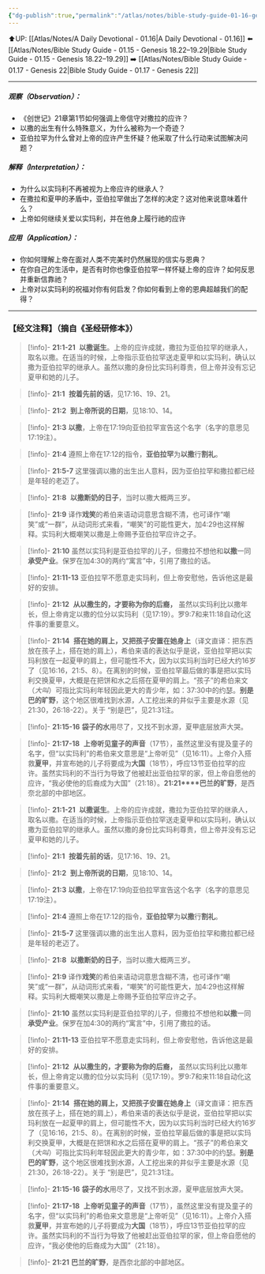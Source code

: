 ```yaml
---
{"dg-publish":true,"permalink":"/atlas/notes/bible-study-guide-01-16-genesis-21-1-21/"}
---
```


⬆️UP: [[Atlas/Notes/A Daily Devotional - 01.16\|A Daily Devotional - 01.16]]
⬅️ [[Atlas/Notes/Bible Study Guide - 01.15 - Genesis 18.22–19.29\|Bible Study Guide - 01.15 - Genesis 18.22–19.29]]
➡️ [[Atlas/Notes/Bible Study Guide - 01.17 - Genesis 22\|Bible Study Guide - 01.17 - Genesis 22]] 

---
##### 观察（Observation）：
- 《创世记》21章第1节如何强调上帝信守对撒拉的应许？
- 以撒的出生有什么特殊意义，为什么被称为一个奇迹？
- 亚伯拉罕为什么曾对上帝的应许产生怀疑？他采取了什么行动来试图解决问题？
#####  解释（Interpretation）：
- 为什么以实玛利不再被视为上帝应许的继承人？
-  在撒拉和夏甲的矛盾中，亚伯拉罕做出了怎样的决定？这对他来说意味着什么？
- 上帝如何继续关爱以实玛利，并在他身上履行祂的应许
#####  应用（Application）：
- 你如何理解上帝在面对人类不完美时仍然展现的信实与恩典？
- 在你自己的生活中，是否有时你也像亚伯拉罕一样怀疑上帝的应许？如何反思并重新信靠祂？
- 上帝对以实玛利的祝福对你有何启发？你如何看到上帝的恩典超越我们的配得？
---
### 【经文注释】（摘自《圣经研修本》）

> [!info]- **21:1-21** 
> **以撒诞生**。上帝的应许成就，撒拉为亚伯拉罕的继承人，取名以撒。在适当的时候，上帝指示亚伯拉罕送走夏甲和以实玛利，确认以撒为亚伯拉罕的继承人。虽然以撒的身份比实玛利尊贵，但上帝并没有忘记夏甲和她的儿子。

> [!info]- **21:1** 
> **按着先前的话**，见17:16、19、21。

> [!info]- **21:2** 
> **到上帝所说的日期**，见18:10、14。

> [!info]- **21:3**
> **以撒**，上帝在17:19向亚伯拉罕宣告这个名字（名字的意思见17:19注）。

> [!info]- **21:4**
> 遵照上帝在17:12的指令，**亚伯拉罕**为**以撒**行**割礼**。

> [!info]- **21:5-7**
> 这里强调以撒的出生出人意料，因为亚伯拉罕和撒拉都已经是年轻的老迈了。

> [!info]- **21:8** 
> **以撒断奶的日子**，当时以撒大概两三岁。

> [!info]- **21:9**
> 译作**戏笑**的希伯来语动词意思含糊不清，也可译作“嘲笑”或“一群”，从动词形式来看，“嘲笑”的可能性更大，加4:29也这样解释。实玛利大概嘲笑以撒是上帝赐予亚伯拉罕应许之子。

> [!info]- **21:10**
> 虽然以实玛利是亚伯拉罕的儿子，但撒拉不想他和**以撒**一同**承受产业**。保罗在加4:30的两约“寓言”中，引用了撒拉的话。

> [!info]- **21:11-13**
> 亚伯拉罕不愿意走实玛利，但上帝安慰他，告诉他这是最好的安排。

> [!info]- **21:12** 
> **从以撒生的，才要称为你的后裔，** 虽然以实玛利比以撒年长，但上帝肯定以撒的位分以实玛利（见17:19）。罗9:7和来11:18自动化这件事的重要意义。

> [!info]- **21:14** 
> **搭在她的肩上，又把孩子安置在她身上**（译文直译：把东西放在孩子上，搭在她的肩上），希伯来语的表达似乎是说，亚伯拉罕把以实玛利放在一起夏甲的肩上，但可能性不大，因为以实玛利当时已经大约16岁了（见16:16，21:5、8）。在离别的时候，亚伯拉罕最后做的事是把以实玛利交换夏甲，大概是在把饼和水之后搭在夏甲的肩上。“孩子”的希伯来文（_大叫_）可指比实玛利年轻因此更大的青少年，如：37:30中的约瑟。**别是巴的旷野**，这个地区很难找到水源，人工挖出来的井似乎主要是水源（见21:30，26:18-22）。关于 “别是巴”，见21:31注。

> [!info]- **21:15-16**
> **袋子的水**用尽了，又找不到水​​源，夏甲底层放声大哭。

> [!info]- **21:17-18** 
> **上帝听见童子的声音**（17节），虽然这里没有提及童子的名字，但“以实玛利”的希伯来文意思是“上帝听见”（见16:11）。上帝介入搭救**夏甲**，并宣布她的儿子将要成为**大国**（18节），呼应13节亚伯拉罕的应许。虽然实玛利的不当行为导致了他被赶出亚伯拉罕的家，但上帝自愿他的应许，“我必使他的后裔成为大国”（21:18）。**21:21****巴兰的旷野**，是西奈北部的中部地区。

> [!info]- **21:1-21** 
> **以撒诞生**。上帝的应许成就，撒拉为亚伯拉罕的继承人，取名以撒。在适当的时候，上帝指示亚伯拉罕送走夏甲和以实玛利，确认以撒为亚伯拉罕的继承人。虽然以撒的身份比实玛利尊贵，但上帝并没有忘记夏甲和她的儿子。

> [!info]- **21:1** 
> **按着先前的话**，见17:16、19、21。

> [!info]- **21:2** 
> **到上帝所说的日期**，见18:10、14。

> [!info]- **21:3**
> **以撒**，上帝在17:19向亚伯拉罕宣告这个名字（名字的意思见17:19注）。

> [!info]- **21:4**
> 遵照上帝在17:12的指令，**亚伯拉罕**为**以撒**行**割礼**。

> [!info]- **21:5-7**
> 这里强调以撒的出生出人意料，因为亚伯拉罕和撒拉都已经是年轻的老迈了。

> [!info]- **21:8** 
> **以撒断奶的日子**，当时以撒大概两三岁。

> [!info]- **21:9**
> 译作**戏笑**的希伯来语动词意思含糊不清，也可译作“嘲笑”或“一群”，从动词形式来看，“嘲笑”的可能性更大，加4:29也这样解释。实玛利大概嘲笑以撒是上帝赐予亚伯拉罕应许之子。

> [!info]- **21:10**
> 虽然以实玛利是亚伯拉罕的儿子，但撒拉不想他和**以撒**一同**承受产业**。保罗在加4:30的两约“寓言”中，引用了撒拉的话。

> [!info]- **21:11-13**
> 亚伯拉罕不愿意走实玛利，但上帝安慰他，告诉他这是最好的安排。

> [!info]- **21:12** 
> **从以撒生的，才要称为你的后裔，** 虽然以实玛利比以撒年长，但上帝肯定以撒的位分以实玛利（见17:19）。罗9:7和来11:18自动化这件事的重要意义。

> [!info]- **21:14** 
> **搭在她的肩上，又把孩子安置在她身上**（译文直译：把东西放在孩子上，搭在她的肩上），希伯来语的表达似乎是说，亚伯拉罕把以实玛利放在一起夏甲的肩上，但可能性不大，因为以实玛利当时已经大约16岁了（见16:16，21:5、8）。在离别的时候，亚伯拉罕最后做的事是把以实玛利交换夏甲，大概是在把饼和水之后搭在夏甲的肩上。“孩子”的希伯来文（_大叫_）可指比实玛利年轻因此更大的青少年，如：37:30中的约瑟。**别是巴的旷野**，这个地区很难找到水源，人工挖出来的井似乎主要是水源（见21:30，26:18-22）。关于 “别是巴”，见21:31注。

> [!info]- **21:15-16** 
> **袋子的水**用尽了，又找不到水​​源，夏甲底层放声大哭。

> [!info]- **21:17-18** 
> **上帝听见童子的声音**（17节），虽然这里没有提及童子的名字，但“以实玛利”的希伯来文意思是“上帝听见”（见16:11）。上帝介入搭救**夏甲**，并宣布她的儿子将要成为**大国**（18节），呼应13节亚伯拉罕的应许。虽然实玛利的不当行为导致了他被赶出亚伯拉罕的家，但上帝自愿他的应许，“我必使他的后裔成为大国”（21:18）。

> [!info]-  **21:21**
> **巴兰的旷野**，是西奈北部的中部地区。